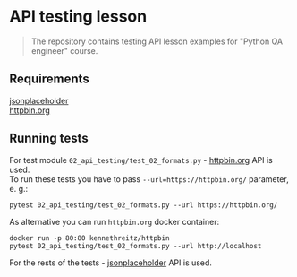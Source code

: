 # API testing lesson

> The repository contains testing API lesson examples for "Python QA engineer" course.

## Requirements

[jsonplaceholder](https://jsonplaceholder.typicode.com/)  
[httpbin.org](https://httpbin.org/)

## Running tests

For test module `02_api_testing/test_02_formats.py` - [httpbin.org](https://httpbin.org/) API is used.  
To run these tests you have to pass `--url=https://httpbin.org/` parameter, e. g.:

```
pytest 02_api_testing/test_02_formats.py --url https://httpbin.org/
```

As alternative you can run `httpbin.org` docker container:

```
docker run -p 80:80 kennethreitz/httpbin
pytest 02_api_testing/test_02_formats.py --url http://localhost
```

For the rests of the tests - [jsonplaceholder](https://jsonplaceholder.typicode.com/) API is used.